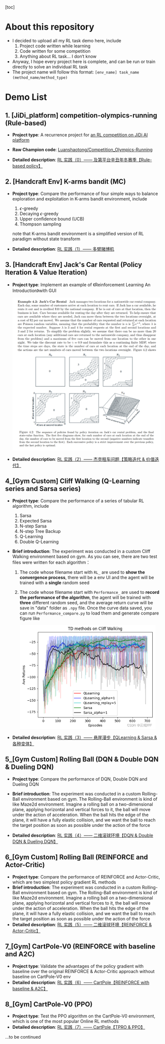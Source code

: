 [toc]

# About this repository

- I decided to upload all my RL task demo here, include
  1. Project code written while learning
  2. Code written for some competition
  3. Anything about RL task... I don‘t know
- Anyway, I hope every project here is complete, and can be run or train directly to solve an individual RL task
- The project name will follow this format: `[env_name] task_name (method_name/method_type)`



# Demo List

## 1. [JiDi_platform] competition-olympics-running (Rule-based)

- **Project type**: A recurrence project for [an RL competition on JiDi AI platform](http://www.jidiai.cn/compete_detail?compete=12)
- **Raw Champion code**: [Luanshaotong/Competition_Olympics-Running](https://gitee.com/luanshaotong/competition-olympics-running/blob/lst/olympics/submission.py)

- **Detailed description**: [RL 实践（0）—— 及第平台辛丑年冬赛季【Rule-based policy】](https://blog.csdn.net/wxc971231/article/details/125438242)



## 2. [Handcraft Env] K-arms bandit (MC)

- **Project type**:  Compare the performance of four simple ways to balance exploration and exploitation in K-arms bandit environment, include

  1. $\epsilon$-greedy
  2. Decaying $\epsilon$-greedy
  3. Upper confidence bound (UCB)
  4. Thompson sampling

  note that K-arms bandit environment is a simplified version of RL paradigm without state transform

- **Detailed description**: [RL 实践（1）—— 多臂赌博机](https://blog.csdn.net/wxc971231/article/details/127103190)



## 3. [Handcraft Env] Jack's Car Rental (Policy Iteration & Value Iteration)

- **Project type**:  Implement an example of 《Reinforcement Learning An Introduction》with GUI

  <img src="img/Jack's_car_rental.png" style="zoom:75%;" />

- **Detailed description**: [RL 实践（2）—— 杰克租车问题【策略迭代 & 价值迭代】](https://blog.csdn.net/wxc971231/article/details/127222242)



## 4_[Gym Custom] Cliff Walking (Q-Learning series and Sarsa series)

- **Project type**: Compare the performance of a series of tabular RL algorithm, include
  
  1. Sarsa
  2. Expected Sarsa
  3. N-step Sarsa
  4. N-step Tree Backup
  5. Q-Learning
  6. Double Q-Learning

- **Brief introduction**: The experiment was conducted in a custom Cliff Walking environment based on gym. As you can see, there are two test files were written for each algorithm：

  1. The code whose filename start with `RL_` are used to **show the convergence process**, there will be a env UI and the agent will be trained with a **single** random seed

  2. The code whose filename start with `Performance_` are used to **record the performance of the algorithm**, the agent will be trained with **three** different random seed, and the average return curve will be save in "data" folder as `.npy` file. Once the curve data saved, you can run `Performance_compare.py` to load them and generate compare figure like

     <img src="img/performance_comapre.png" style="zoom:75%;" />

- **Detailed description**: [RL 实践（3）—— 悬崖漫步【QLearning & Sarsa & 各种变体】](https://blog.csdn.net/wxc971231/article/details/128180067)



## 5_[Gym Custom] Rolling Ball (DQN & Double DQN & Dueling DQN)

- **Project type**: Compare the performance of DQN, Double DQN and Dueling DQN
- **Brief introduction**: The experiment was conducted in a custom Rolling-Ball environment based on gym. The Rolling-Ball environment is kind of like Maze2d environment. Imagine a rolling ball on a two-dimensional plane, applying horizontal and vertical forces to it, the ball will move under the action of acceleration. When the ball hits the edge of the plane, it will have a fully elastic collision, and we want the ball to reach the target position as soon as possible under the action of the force

- **Detailed description**: [RL 实践（4）—— 二维滚球环境【DQN & Double DQN & Dueling DQN】](https://blog.csdn.net/wxc971231/article/details/131865151)



## 6_[Gym Custom] Rolling Ball (REINFORCE and Actor-Critic)

- **Project type**: Compare the performance of REINFORCE and Actor-Critic, which are two simplest policy gradient RL methods
- **Brief introduction**: The experiment was conducted in a custom Rolling-Ball environment based on gym. The Rolling-Ball environment is kind of like Maze2d environment. Imagine a rolling ball on a two-dimensional plane, applying horizontal and vertical forces to it, the ball will move under the action of acceleration. When the ball hits the edge of the plane, it will have a fully elastic collision, and we want the ball to reach the target position as soon as possible under the action of the force
- **Detailed description**: [RL 实践（5）—— 二维滚球环境【REINFORCE & Actor-Critic】](https://blog.csdn.net/wxc971231/article/details/131882224)



## 7_[Gym] CartPole-V0 (REINFORCE with baseline and A2C)

- **Project type**: Validate the advantages of the policy gradient with baseline over the original REINFORCE & Actor-Critic approach without baseline on CartPole-V0 env
- **Detailed description**: [RL 实践（6）—— CartPole【REINFORCE with baseline & A2C】](https://blog.csdn.net/wxc971231/article/details/131981803)



## 8_[Gym] CartPole-V0 (PPO)

- **Project type**: Test the PPO algorithm on the CartPole-V0 environment, which is one of the most popular Online RL methods
- **Detailed description**: [RL 实践（7）—— CartPole【TPRO & PPO】](https://blog.csdn.net/wxc971231/article/details/132214844)

...to be continued
